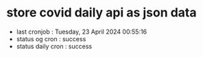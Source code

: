 # store covid daily api as json data

- last cronjob : Tuesday, 23 April 2024 00:55:16
- status og cron : success
- status daily cron : success
      
      